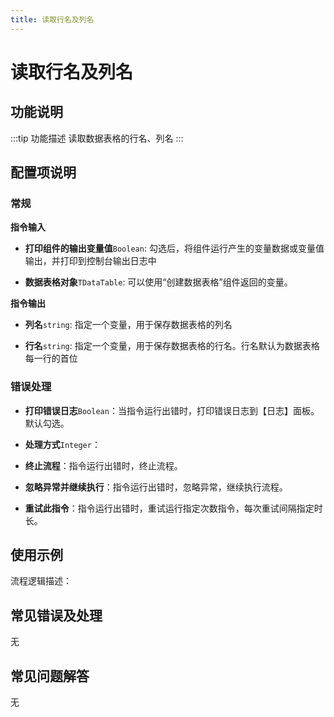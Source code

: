 ```yaml
---
title: 读取行名及列名
---
```


# 读取行名及列名

## 功能说明

:::tip 功能描述
读取数据表格的行名、列名
:::

## 配置项说明

### 常规

**指令输入**

- **打印组件的输出变量值**`Boolean`: 勾选后，将组件运行产生的变量数据或变量值输出，并打印到控制台输出日志中

- **数据表格对象**`TDataTable`: 可以使用“创建数据表格”组件返回的变量。


**指令输出**

- **列名**`string`: 指定一个变量，用于保存数据表格的列名

- **行名**`string`: 指定一个变量，用于保存数据表格的行名。行名默认为数据表格每一行的首位

### 错误处理

- **打印错误日志**`Boolean`：当指令运行出错时，打印错误日志到【日志】面板。默认勾选。

- **处理方式**`Integer`：

 - **终止流程**：指令运行出错时，终止流程。

 - **忽略异常并继续执行**：指令运行出错时，忽略异常，继续执行流程。

 - **重试此指令**：指令运行出错时，重试运行指定次数指令，每次重试间隔指定时长。

## 使用示例

流程逻辑描述：

## 常见错误及处理

无

## 常见问题解答

无

